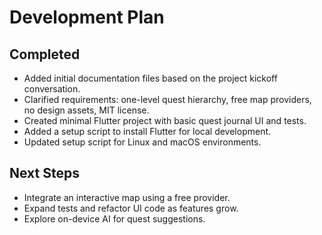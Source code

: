 # Development Plan

## Completed
- Added initial documentation files based on the project kickoff conversation.
- Clarified requirements: one-level quest hierarchy, free map providers, no design assets, MIT license.
- Created minimal Flutter project with basic quest journal UI and tests.
- Added a setup script to install Flutter for local development.
- Updated setup script for Linux and macOS environments.


## Next Steps
- Integrate an interactive map using a free provider.
- Expand tests and refactor UI code as features grow.
- Explore on-device AI for quest suggestions.
